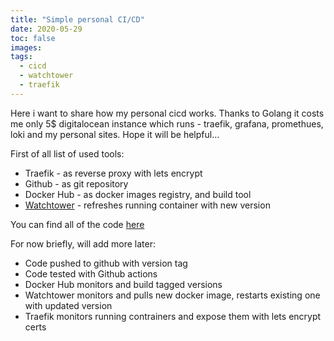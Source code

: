 ```yaml
---
title: "Simple personal CI/CD"
date: 2020-05-29
toc: false
images:
tags: 
  - cicd
  - watchtower
  - traefik
---
```


Here i want to share how my personal cicd works. Thanks to Golang it costs me only 5$ digitalocean instance which runs - traefik, grafana, promethues, loki and my personal sites. Hope it will be helpful...

First of all list of used tools:

- Traefik - as reverse proxy with lets encrypt
- Github - as git repository
- Docker Hub - as docker images registry, and build tool
- [Watchtower](https://github.com/containrrr/watchtower) - refreshes running container with new version

You can find all of the code [here](https://github.com/anuar45/srekz)


For now briefly, will add more later:
- Code pushed to github with version tag 
- Code tested with Github actions
- Docker Hub monitors and build tagged versions
- Watchtower monitors and pulls new docker image, restarts existing one with updated version
- Traefik monitors running contrainers and expose them with lets encrypt certs